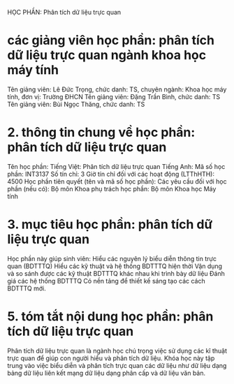 HỌC PHẦN: Phân tích dữ liệu trực quan
# các giảng viên học phần: phân tích dữ liệu trực quan ngành khoa học máy tính
Tên giảng viên: Lê Đức Trọng, chức danh: TS, chuyên ngành: Khoa học máy tính, đơn vị: Trường ĐHCN
Tên giảng viên: Đặng Trần Bình, chức danh: TS
Tên giảng viên: Bùi Ngọc Thăng, chức danh: TS
# 2. thông tin chung về học phần: phân tích dữ liệu trực quan
Tên học phần:
Tiếng Việt: Phân tích dữ liệu trực quan Tiếng Anh:
Mã số học phần: INT3137 Số tín chỉ: 3 Giờ tín chỉ đối với các hoạt động (LTThHTH): 4500 Học phần tiên quyết (tên và mã số học phần):  Các yêu cầu đối với học phần (nếu có):  Bộ môn Khoa phụ trách học phần: Bộ môn Khoa học Máy tính
# 3. mục tiêu học phần: phân tích dữ liệu trực quan
Học phần này giúp sinh viên: Hiểu các nguyên lý biểu diễn thông tin trực quan (BDTTTQ) Hiểu các kỹ thuật và hệ thống BDTTTQ hiện thời Vận dụng và so sánh được các kỹ thuật BDTTTQ khác nhau khi trình bày dữ liệu Đánh giá các hệ thống BDTTTQ Có nền tảng để thiết kế sáng tạo các cách BDTTTQ mới.
# 5. tóm tắt nội dung học phần: phân tích dữ liệu trực quan
Phân tích dữ liệu trực quan là ngành học chú trọng việc sử dụng các kĩ thuật trực quan để giúp con người hiểu và phân tích dữ liệu. Khóa học này tập trung vào việc biểu diễn và phân tích trực quan các dữ liệu như dữ liệu dạng bảng dữ liệu liên kết mạng dữ liệu dạng phân cấp và dữ liệu văn bản.
